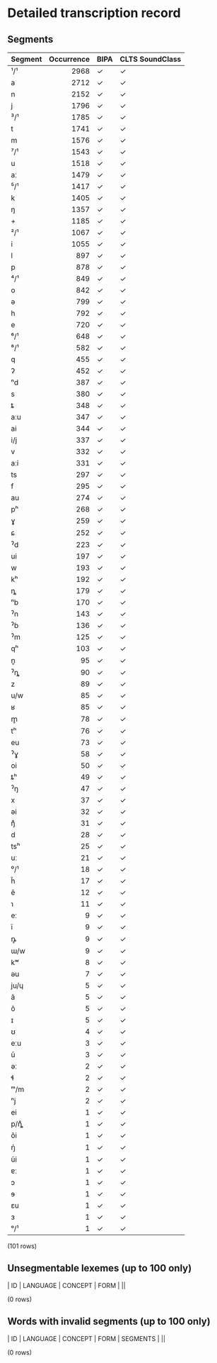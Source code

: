 
# Detailed transcription record

## Segments

| Segment | Occurrence | BIPA | CLTS SoundClass |
|:----------|-------------:|:-------|:------------------|
| ¹/¹ | 2968 | ✓ | ✓ |
| a | 2712 | ✓ | ✓ |
| n | 2152 | ✓ | ✓ |
| j | 1796 | ✓ | ✓ |
| ³/¹ | 1785 | ✓ | ✓ |
| t | 1741 | ✓ | ✓ |
| m | 1576 | ✓ | ✓ |
| ⁷/¹ | 1543 | ✓ | ✓ |
| u | 1518 | ✓ | ✓ |
| aː | 1479 | ✓ | ✓ |
| ⁵/¹ | 1417 | ✓ | ✓ |
| k | 1405 | ✓ | ✓ |
| ŋ | 1357 | ✓ | ✓ |
| + | 1185 | ✓ | ✓ |
| ²/¹ | 1067 | ✓ | ✓ |
| i | 1055 | ✓ | ✓ |
| l | 897 | ✓ | ✓ |
| p | 878 | ✓ | ✓ |
| ⁴/¹ | 849 | ✓ | ✓ |
| o | 842 | ✓ | ✓ |
| ə | 799 | ✓ | ✓ |
| h | 792 | ✓ | ✓ |
| e | 720 | ✓ | ✓ |
| ⁶/¹ | 648 | ✓ | ✓ |
| ⁸/¹ | 582 | ✓ | ✓ |
| q | 455 | ✓ | ✓ |
| ʔ | 452 | ✓ | ✓ |
| ⁿd | 387 | ✓ | ✓ |
| s | 380 | ✓ | ✓ |
| ȶ | 348 | ✓ | ✓ |
| aːu | 347 | ✓ | ✓ |
| ai | 344 | ✓ | ✓ |
| i/j | 337 | ✓ | ✓ |
| v | 332 | ✓ | ✓ |
| aːi | 331 | ✓ | ✓ |
| ts | 297 | ✓ | ✓ |
| f | 295 | ✓ | ✓ |
| au | 274 | ✓ | ✓ |
| pʰ | 268 | ✓ | ✓ |
| ɣ | 259 | ✓ | ✓ |
| ɕ | 252 | ✓ | ✓ |
| ˀd | 223 | ✓ | ✓ |
| ui | 197 | ✓ | ✓ |
| w | 193 | ✓ | ✓ |
| kʰ | 192 | ✓ | ✓ |
| ȵ | 179 | ✓ | ✓ |
| ⁿb | 170 | ✓ | ✓ |
| ˀn | 143 | ✓ | ✓ |
| ˀb | 136 | ✓ | ✓ |
| ˀm | 125 | ✓ | ✓ |
| qʰ | 103 | ✓ | ✓ |
| n̥ | 95 | ✓ | ✓ |
| ˀȵ | 90 | ✓ | ✓ |
| z | 89 | ✓ | ✓ |
| u/w | 85 | ✓ | ✓ |
| ʁ | 85 | ✓ | ✓ |
| m̥ | 78 | ✓ | ✓ |
| tʰ | 76 | ✓ | ✓ |
| eu | 73 | ✓ | ✓ |
| ˀɣ | 58 | ✓ | ✓ |
| oi | 50 | ✓ | ✓ |
| ȶʰ | 49 | ✓ | ✓ |
| ˀŋ | 47 | ✓ | ✓ |
| x | 37 | ✓ | ✓ |
| əi | 32 | ✓ | ✓ |
| ŋ̊ | 31 | ✓ | ✓ |
| d | 28 | ✓ | ✓ |
| tsʰ | 25 | ✓ | ✓ |
| uː | 21 | ✓ | ✓ |
| ⁰/¹ | 18 | ✓ | ✓ |
| h̃ | 17 | ✓ | ✓ |
| ẽ | 12 | ✓ | ✓ |
| ɿ | 11 | ✓ | ✓ |
| eː | 9 | ✓ | ✓ |
| ĩ | 9 | ✓ | ✓ |
| ȵ̥ | 9 | ✓ | ✓ |
| ɯ/w | 9 | ✓ | ✓ |
| kʷ | 8 | ✓ | ✓ |
| əu | 7 | ✓ | ✓ |
| ju/ɥ | 5 | ✓ | ✓ |
| ã | 5 | ✓ | ✓ |
| õ | 5 | ✓ | ✓ |
| ɪ | 5 | ✓ | ✓ |
| ʊ | 4 | ✓ | ✓ |
| eːu | 3 | ✓ | ✓ |
| ũ | 3 | ✓ | ✓ |
| əː | 2 | ✓ | ✓ |
| ɬ | 2 | ✓ | ✓ |
| ᵐ/m | 2 | ✓ | ✓ |
| ⁿj | 2 | ✓ | ✓ |
| ei | 1 | ✓ | ✓ |
| p/ȵ̊ | 1 | ✓ | ✓ |
| õi | 1 | ✓ | ✓ |
| ŋ̍ | 1 | ✓ | ✓ |
| ũi | 1 | ✓ | ✓ |
| ɐː | 1 | ✓ | ✓ |
| ɔ | 1 | ✓ | ✓ |
| ɘ | 1 | ✓ | ✓ |
| ɛu | 1 | ✓ | ✓ |
| ɜ | 1 | ✓ | ✓ |
| ᵒ/¹ | 1 | ✓ | ✓ |

(101 rows)



## Unsegmentable lexemes (up to 100 only)

| ID | LANGUAGE | CONCEPT | FORM |
||

(0 rows)



## Words with invalid segments (up to 100 only)

| ID | LANGUAGE | CONCEPT | FORM | SEGMENTS |
||

(0 rows)


